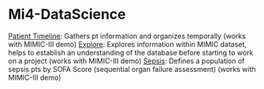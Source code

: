 # Mi4-DataScience

[Patient Timeline](Notebooks/patient-timeline.ipynb): Gathers pt information and organizes temporally (works with MIMIC-III demo)
[Explore](Notebooks/explore.ipynb): Explores information within MIMIC dataset, helps to establish an understanding of the database before starting to work on a project (works with MIMIC-III demo)
[Sepsis](Notebooks/sepsis.ipynb): Defines a population of sepsis pts by SOFA Score (sequential organ failure assessment) (works with MIMIC-III demo)
